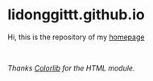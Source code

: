 # lidonggittt.github.io

Hi, this is the repository of my [homepage](https://lidonggittt.github.io/)

<br>

*Thanks [Colorlib](https://colorlib.com/) for the HTML module.*

